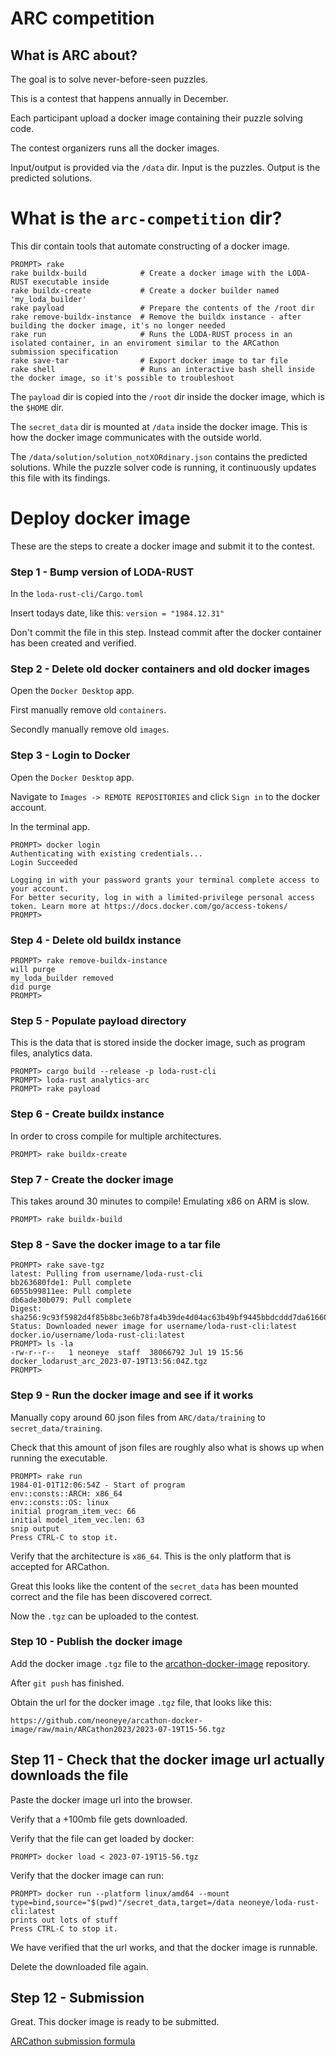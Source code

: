 # ARC competition

## What is ARC about?

The goal is to solve never-before-seen puzzles.

This is a contest that happens annually in December.

Each participant upload a docker image containing their puzzle solving code.

The contest organizers runs all the docker images.

Input/output is provided via the `/data` dir. Input is the puzzles. Output is the predicted solutions.

# What is the `arc-competition` dir?

This dir contain tools that automate constructing of a docker image.

```
PROMPT> rake
rake buildx-build            # Create a docker image with the LODA-RUST executable inside
rake buildx-create           # Create a docker builder named 'my_loda_builder'
rake payload                 # Prepare the contents of the /root dir
rake remove-buildx-instance  # Remove the buildx instance - after building the docker image, it's no longer needed
rake run                     # Runs the LODA-RUST process in an isolated container, in an enviroment similar to the ARCathon submission specification
rake save-tar                # Export docker image to tar file
rake shell                   # Runs an interactive bash shell inside the docker image, so it's possible to troubleshoot
```

The `payload` dir is copied into the `/root` dir inside the docker image, which is the `$HOME` dir.

The `secret_data` dir is mounted at `/data` inside the docker image. This is how the docker image communicates with the outside world.

The `/data/solution/solution_notXORdinary.json` contains the predicted solutions. While the puzzle solver code is running, it continuously updates this file with its findings.

# Deploy docker image

These are the steps to create a docker image and submit it to the contest.

### Step 1 - Bump version of LODA-RUST

In the `loda-rust-cli/Cargo.toml`

Insert todays date, like this: `version = "1984.12.31"`

Don't commit the file in this step. Instead commit after the docker container has been created and verified.


### Step 2 - Delete old docker containers and old docker images

Open the `Docker Desktop` app.

First manually remove old `containers`.

Secondly manually remove old `images`.

### Step 3 - Login to Docker

Open the `Docker Desktop` app.

Navigate to `Images -> REMOTE REPOSITORIES` and click `Sign in` to the docker account.

In the terminal app.

```
PROMPT> docker login
Authenticating with existing credentials...
Login Succeeded

Logging in with your password grants your terminal complete access to your account. 
For better security, log in with a limited-privilege personal access token. Learn more at https://docs.docker.com/go/access-tokens/
PROMPT>
```

### Step 4 - Delete old buildx instance

```
PROMPT> rake remove-buildx-instance
will purge
my_loda_builder removed
did purge
PROMPT>
```

### Step 5 - Populate payload directory

This is the data that is stored inside the docker image, such as program files, analytics data.

```
PROMPT> cargo build --release -p loda-rust-cli
PROMPT> loda-rust analytics-arc
PROMPT> rake payload
```

### Step 6 - Create buildx instance

In order to cross compile for multiple architectures.

```
PROMPT> rake buildx-create
```

### Step 7 - Create the docker image

This takes around 30 minutes to compile! Emulating x86 on ARM is slow.

```
PROMPT> rake buildx-build
```

### Step 8 - Save the docker image to a tar file

```
PROMPT> rake save-tgz
latest: Pulling from username/loda-rust-cli
bb263680fde1: Pull complete 
6055b99811ee: Pull complete 
db6ade30b079: Pull complete 
Digest: sha256:9c93f5982d4f85b8bc3e6b78fa4b39de4d04ac63b49bf9445bbdcddd7da61660
Status: Downloaded newer image for username/loda-rust-cli:latest
docker.io/username/loda-rust-cli:latest
PROMPT> ls -la
-rw-r--r--   1 neoneye  staff  38066792 Jul 19 15:56 docker_lodarust_arc_2023-07-19T13:56:04Z.tgz
PROMPT>
```

### Step 9 - Run the docker image and see if it works

Manually copy around 60 json files from `ARC/data/training` to `secret_data/training`.

Check that this amount of json files are roughly also what is shows up when running the executable.

```
PROMPT> rake run
1984-01-01T12:06:54Z - Start of program
env::consts::ARCH: x86_64
env::consts::OS: linux
initial program_item_vec: 66
initial model_item_vec.len: 63
snip output
Press CTRL-C to stop it.
```

Verify that the architecture is `x86_64`. This is the only platform that is accepted for ARCathon.

Great this looks like the content of the `secret_data` has been mounted correct and the file has been discovered correct.

Now the `.tgz` can be uploaded to the contest.

### Step 10 - Publish the docker image

Add the docker image `.tgz` file to the [arcathon-docker-image](https://github.com/neoneye/arcathon-docker-image) repository.

After `git push` has finished.

Obtain the url for the docker image `.tgz` file, that looks like this:

```
https://github.com/neoneye/arcathon-docker-image/raw/main/ARCathon2023/2023-07-19T15-56.tgz
```

## Step 11 - Check that the docker image url actually downloads the file

Paste the docker image url into the browser.

Verify that a +100mb file gets downloaded.

Verify that the file can get loaded by docker:

```
PROMPT> docker load < 2023-07-19T15-56.tgz
```

Verify that the docker image can run:

```
PROMPT> docker run --platform linux/amd64 --mount type=bind,source="$(pwd)"/secret_data,target=/data neoneye/loda-rust-cli:latest
prints out lots of stuff
Press CTRL-C to stop it.
```

We have verified that the url works, and that the docker image is runnable.

Delete the downloaded file again.

## Step 12 - Submission

Great. This docker image is ready to be submitted.

[ARCathon submission formula](https://lab42.global/arcathon/submission/)


